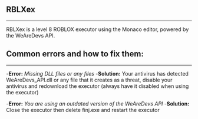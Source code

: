 ## RBLXex
----------------------------------------------

RBLXex is a level 8 ROBLOX executor using the Monaco editor, powered by the WeAreDevs API.

## Common errors and how to fix them:
----------------------------------------------

-**Error:** *_Missing DLL files or any files_*
-**Solution:** Your antivirus has detected WeAreDevs_API.dll or any file that it creates as a threat, disable your antivirus and redownload the executor (always have it disabled when using the executor)


-**Error:** *_You are using an outdated version of the WeAreDevs API_*
-**Solution:** Close the executor then delete finj.exe and restart the executor
